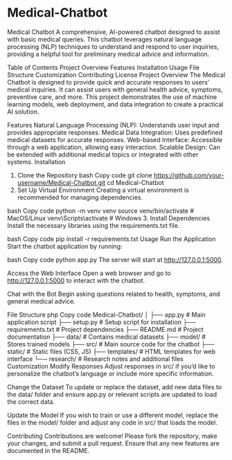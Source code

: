 # Medical-Chatbot
Medical Chatbot
A comprehensive, AI-powered chatbot designed to assist with basic medical queries. This chatbot leverages natural language processing (NLP) techniques to understand and respond to user inquiries, providing a helpful tool for preliminary medical advice and information.

Table of Contents
Project Overview
Features
Installation
Usage
File Structure
Customization
Contributing
License
Project Overview
The Medical Chatbot is designed to provide quick and accurate responses to users’ medical inquiries. It can assist users with general health advice, symptoms, preventive care, and more. This project demonstrates the use of machine learning models, web deployment, and data integration to create a practical AI solution.

Features
Natural Language Processing (NLP): Understands user input and provides appropriate responses.
Medical Data Integration: Uses predefined medical datasets for accurate responses.
Web-based Interface: Accessible through a web application, allowing easy interaction.
Scalable Design: Can be extended with additional medical topics or integrated with other systems.
Installation
1. Clone the Repository
bash
Copy code
git clone https://github.com/your-username/Medical-Chatbot.git
cd Medical-Chatbot
2. Set Up Virtual Environment
Creating a virtual environment is recommended for managing dependencies.

bash
Copy code
python -m venv venv
source venv/bin/activate     # MacOS/Linux
venv\Scripts\activate        # Windows
3. Install Dependencies
Install the necessary libraries using the requirements.txt file.

bash
Copy code
pip install -r requirements.txt
Usage
Run the Application
Start the chatbot application by running:

bash
Copy code
python app.py
The server will start at http://127.0.0.1:5000.

Access the Web Interface
Open a web browser and go to http://127.0.0.1:5000 to interact with the chatbot.

Chat with the Bot
Begin asking questions related to health, symptoms, and general medical advice.

File Structure
php
Copy code
Medical-Chatbot/
│
├── app.py                   # Main application script
├── setup.py                 # Setup script for installation
├── requirements.txt         # Project dependencies
├── README.md                # Project documentation
├── data/                    # Contains medical datasets
├── model/                   # Stores trained models
├── src/                     # Main source code for the chatbot
├── static/                  # Static files (CSS, JS)
├── templates/               # HTML templates for web interface
└── research/                # Research notes and additional files
Customization
Modify Responses
Adjust responses in src/ if you’d like to personalize the chatbot’s language or include more specific information.

Change the Dataset
To update or replace the dataset, add new data files to the data/ folder and ensure app.py or relevant scripts are updated to load the correct data.

Update the Model
If you wish to train or use a different model, replace the files in the model/ folder and adjust any code in src/ that loads the model.

Contributing
Contributions are welcome! Please fork the repository, make your changes, and submit a pull request. Ensure that any new features are documented in the README.
